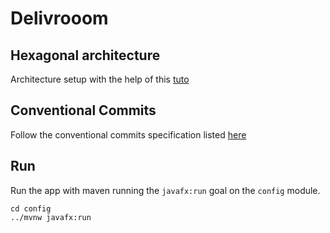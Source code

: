 # Delivrooom

## Hexagonal architecture
Architecture setup with the help of this [tuto](https://www.happycoders.eu/software-craftsmanship/hexagonal-architecture-java/)

## Conventional Commits
Follow the conventional commits specification listed [here](https://www.conventionalcommits.org/en/v1.0.0/)

## Run
Run the app with maven running the `javafx:run` goal on the `config` module.
```
cd config
../mvnw javafx:run
```
